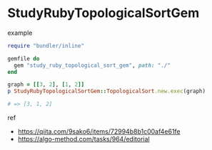 # StudyRubyTopologicalSortGem

example
```ruby
require "bundler/inline"

gemfile do
  gem "study_ruby_topological_sort_gem", path: "./"
end

graph = [[3, 2], [1, 2]]
p StudyRubyTopologicalSortGem::TopologicalSort.new.exec(graph)

# => [3, 1, 2]
```

ref
- https://qiita.com/9sako6/items/72994b8b1c00af4e61fe
- https://algo-method.com/tasks/964/editorial

